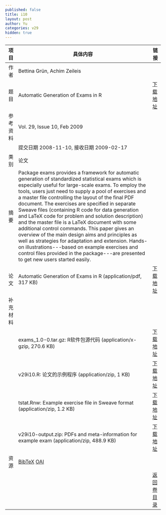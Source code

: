 ```yaml
---
published: false
title: i10
layout: post
author: Yu
categories: v29
hidden: true
---
```


| 项目 | 具体内容 | 链接 |
|---:|---|---|
| 作者 | Bettina Grün, Achim Zeileis| |
| 题目 |Automatic Generation of Exams in R | [下载地址](http://www.jstatsoft.org/v29/i10/paper) |
| 参考资料 |Vol. 29, Issue 10, Feb 2009 | |
| | 提交日期 2008-11-10, 接收日期 2009-02-17| | 
| 类别 | 论文| |
| 摘要 | Package exams provides a framework for automatic generation of standardized statistical exams which is especially useful for large-scale exams. To employ the tools, users just need to supply a pool of exercises and a master file controlling the layout of the final PDF document.  The exercises are specified in separate Sweave files (containing R code for data generation and LaTeX code for problem and solution description) and the master file is a LaTeX document with some additional control commands.  This paper gives an overview of the main design aims and principles as well as strategies for adaptation and extension. Hands-on illustrations---based on example exercises and control files provided in the package---are presented to get new users started easily.| |
| 论文 | Automatic Generation of Exams in R  (application/pdf, 317 KB)| [下载地址](http://www.jstatsoft.org/v29/i10/paper) |
| 补充材料 | | |
| |exams_1.0-0.tar.gz: R软件包源代码  (application/x-gzip, 270.6 KB)|  [下载地址](http://www.jstatsoft.org/v29/i10/supp/1) |
| |v29i10.R: 论文的示例程序  (application/zip, 1 KB)|  [下载地址](http://www.jstatsoft.org/v29/i10/supp/2) |
| |tstat.Rnw: Example exercise file in Sweave format  (application/zip, 1.2 KB)|  [下载地址](http://www.jstatsoft.org/v29/i10/supp/3) |
| |v29i10-output.zip: PDFs and meta-information for example exam  (application/zip, 488.9 KB)|  [下载地址](http://www.jstatsoft.org/v29/i10/supp/4) |
| 资源 | [BibTeX](http://www.jstatsoft.org/v29/i10/bibtex) [OAI](http://www.jstatsoft.org/oai?verb=GetRecord&identifier=oai.jstatsoft/v29/i10&prefix=oai_dc)| |
| |  | [返回卷目录]({{site.baseurl}}/volume/v29.html) |